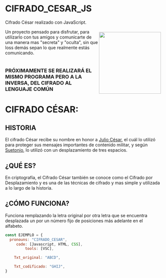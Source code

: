 # __CIFRADO_CESAR_JS__

<img style="margin-top: 40px;" src="https://tenor.com/es/view/julius-caesar-1953-marlon-brando-mark-antony-gif-17964744.gif" align="right" width="200">
Cifrado César realizado con JavaScript.

Un proyecto pensado para disfrutar, para utilizarlo con tus amigos y comunicarte de una manera mas "secreta" y "oculta", sin que loss demás sepan lo que realmente estás comunicando.  

#

### PRÓXIMAMENTE SE REALIZARÁ EL MISMO PROGRAMA PERO A LA INVERSA, DEL CIFRADO AL LENGUAJE COMÚN

#

# __CIFRADO CÉSAR:__

## HISTORIA

El cifrado César recibe su nombre en honor a [Julio César](https://www.biografiasyvidas.com/biografia/c/cesar.htm), el cuál lo utilizó para proteger sus mensajes importantes de contenido militar, y según [Suetonio](https://www.biografiasyvidas.com/biografia/s/suetonio.htm), lo utilizó con un desplazamiento de tres espacios.


## ¿QUÉ ES?

En criptografía, el Cifrado César también se conoce como el Cifrado por Desplazamiento y es una de las técnicas de cifrado y mas simple y utilizada a lo largo de la historia.


## ¿CÓMO FUNCIONA?

Funciona remplazando la letra original por otra letra que se encuentra desplazada un por un número fijo de posiciones más adelante en el alfabeto.

```javascript
const EJEMPLO = {
  pronouns: "CIFRADO_CESAR",
     code: [Javascript, HTML, CSS],
         tools: [VSC],

    Txt_original: "ABCD",

    Txt_codificado: "GHIJ",
}
```  
